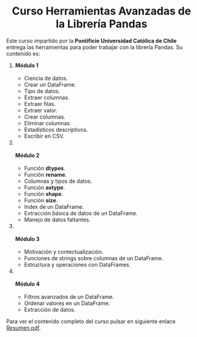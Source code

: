 <h1 align="center">Curso Herramientas Avanzadas de la Librería Pandas</h1>
<p>Este curso impartido por la <b>Pontificie Universidad Católica de Chile</b> entrega las herramientas para poder trabajar con la librería Pandas. Su contenido es:  <p/>
<p></p>
<p>
<ol>
  <li><b>Módulo 1</b><br><br>
    <ul>
      <li>Ciencia de datos.</li>
      <li>Crear un DataFrame.</li>
      <li>Tipo de datos.</li>
      <li>Extraer columnas.</li>
      <li>Extraer filas.</li>
      <li>Extraer valor.</li>
      <li>Crear columnas.</li>
      <li>Eliminar columnas.</li>
      <li>Estadísticos descriptivos.</li>
      <li>Escribir en CSV.</li>
    </ul>
  </li>
  <li><b><br><br>Módulo 2</b><br><br>
    <ul>
      <li>Función <b>dtypes</b>.</li>
      <li>Función <b>rename</b>.</li>
      <li>Columnas y tipos de datos.</li>
      <li>Función <b>astype</b>.</li>
      <li>Función <b>shape</b>.</li>
      <li>Función <b>size</b>.</li>
      <li>Index de un DataFrame.</li>
      <li>Extracción básica de datos de un DataFrame.</li>
      <li>Manejo de datos faltantes.</li>
    </ul>
  </li>
  <li><b><br><br>Módulo 3</b><br><br>
    <ul>
      <li>Motivación y contectualización.</li>
      <li>Funciones de strings sobre columnas de un DataFrame.</li>
      <li>Estructura y operaciones con DataFrames.</li>      
    </ul>
  </li>
  <li><b><br><br>Módulo 4</b><br><br>
    <ul>
      <li>Filtros avanzados de un DataFrame.</li>
      <li>Ordenar valores en un DataFrame.</li>
      <li>Extracción de datos.</li>      
    </ul>
  </li>
</ol>
</p>
<p>Para ver el contenido completo del curso pulsar en siguiente enlace <a target="_blank" href="https://github.com/mlevicoy/Herramientas-Pandas/blob/main/Resumen.pdf">Resumen.pdf</a>.</p>
  
